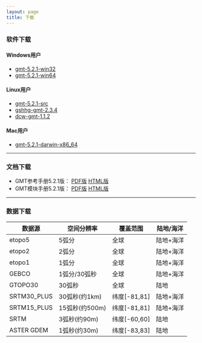 ```yaml
---
layout: page
title: 下载
---
```


### 软件下载

#### Windows用户

- [gmt-5.2.1-win32](http://caiyun.feixin.10086.cn/dl/185CkcoWaRv8Z)
- [gmt-5.2.1-win64](http://caiyun.feixin.10086.cn/dl/185Cjyrat51yv)

#### Linux用户

- [gmt-5.2.1-src](http://caiyun.feixin.10086.cn/dl/185CkwoZt6Vn2)
- [gshhg-gmt-2.3.4](http://caiyun.feixin.10086.cn/dl/185CkIr2gPf4c)
- [dcw-gmt-1.1.2](http://caiyun.feixin.10086.cn/dl/185CkwoXXltBB)

#### Mac用户

- [gmt-5.2.1-darwin-x86_64](http://caiyun.feixin.10086.cn/dl/185CkwoVCRGZr)

---

### 文档下载

- GMT参考手册5.2.1版： [PDF版](https://github.com/gmt-china/GMT_docs/releases/download/v5.2.1/GMT_docs-5.2.1.pdf) [HTML版](https://github.com/gmt-china/GMT_docs/releases/download/v5.2.1/GMT_docs-5.2.1-HTML.zip)
- GMT模块手册5.2.1版： [PDF版](https://github.com/gmt-china/GMT_modules/releases/download/v5.2.1/GMT_modules-5.2.1.pdf) [HTML版](https://github.com/gmt-china/GMT_modules/releases/download/v5.2.1/GMT_modules-5.2.1-HTML.zip)

---

### 数据下载
| 数据源       | 空间分辨率    | 覆盖范围     | 陆地/海洋  |
|--------------|---------------|--------------|------------|
| etopo5       | 5弧分         | 全球         | 陆地+海洋  |
| etopo2       | 2弧分         | 全球         | 陆地+海洋  |
| etopo1       | 1弧分         | 全球         | 陆地+海洋  |
| GEBCO        | 1弧分/30弧秒  | 全球         | 陆地+海洋  |
| GTOPO30      | 30弧秒        | 全球         | 陆地       |
| SRTM30_PLUS  | 30弧秒(约1km) | 纬度[-81,81] | 陆地+海洋  |
| SRTM15_PLUS  | 15弧秒(约500m)| 纬度[-81,81] | 陆地+海洋  |
| SRTM         | 3弧秒(约90m)  | 纬度[-60,60] | 陆地       |
| ASTER GDEM   | 1弧秒(约30m)  | 纬度[-83,83] | 陆地       |


